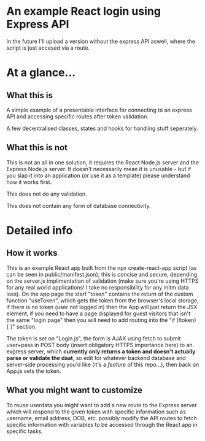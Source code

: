 # An example React login using Express API

In the future I'll upload a version without the express API aswell, where the script is just accesed via a route.

# At a glance...

## What this is

A simple example of a presentable interface for connecting to an express API and accessing specific routes after token validation.

A few decentralised classes, states and hooks for handling stuff seperately.
  
## What this is not
  
This is not an all in one solution, it requires the React Node.js server and the Express Node.js server. It doesn't necessarily mean it is unusable - but if you slap it into an application (or use it as a template) please understand how it works first.
  
This does not do any validation.
  
This does not contain any form of database connectivity.

# Detailed info

## How it works

This is an example React app built from the npx create-react-app script (as can be seen in public/manifest.json), this is concise and secure, depending on the server.js implimentation of validation (make sure you're using HTTPS for any real world applications! I take no responsibility for any mitm data loss). On the app page the start "token" contains the return of the custom function "useToken", which gets the token from the browser's local storage, if there is no token (user not logged in) then the App will just return the <Login> JSX element, if you need to have a page displayed for guest visitors that isn't the same "login page" then you will need to add routing into the "if (!token) { }" section.
  
The token is set on "Login.js", the form is AJAX using fetch to submit user+pass in POST body (insert obligatory HTTPS importance here) to an express server, which **currently only returns a token and doesn't actually parse or validate the daat**, so edit for whatever backend database and server-side processing you'd like (it's a *feature* of this repo...), then back on App.js sets the token.
  
## What you might want to customize
  
To reuse userdata you might want to add a new route to the Express server which will respond to the given token with specific information such as username, email address, DOB, etc. possibly modify the API routes to fetch specific information with variables to be accessed through the React app in specific tasks.
